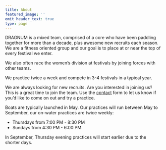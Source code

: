 ```yaml
---
title: About
featured_image: ''
omit_header_text: true
type: page
---
```


DRAGNUM is a mixed team, comprised of a core who have been paddling together for more than a decade, plus awesome new recruits each season. We are a fitness oriented group and our goal is to place at or near the top of every festival we enter.

We also often race the women’s division at festivals by joining forces with other teams.

We practice twice a week and compete in 3-4 festivals in a typical year.

We are always looking for new recruits. Are you interested in joining us? This is a great time to join the team. Use the [contact](/contact) form to let us know if you’d like to come on out and try a practice.

Boats are typically launched in May. Our practices will run between May to September, our on-water practices are twice weekly:

* Thursdays from 7:00 PM - 8:30 PM
* Sundays from 4:30 PM - 6:00 PM.

In September, Thursday evening practices will start earlier due to the shorter days.

